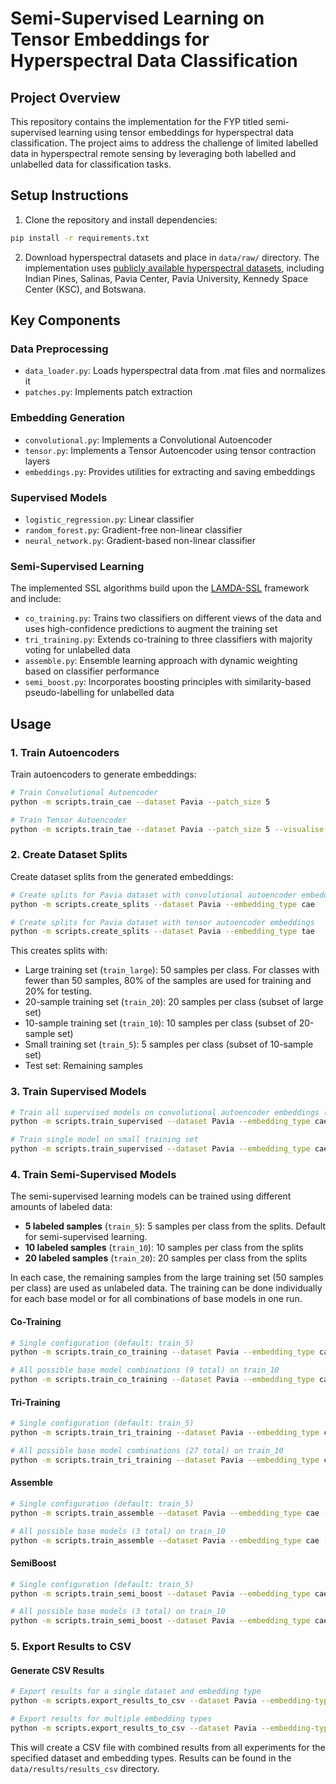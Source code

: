 # Semi-Supervised Learning on Tensor Embeddings for Hyperspectral Data Classification

## Project Overview

This repository contains the implementation for the FYP titled semi-supervised learning using tensor embeddings for hyperspectral data classification. The project aims to address the challenge of limited labelled data in hyperspectral remote sensing by leveraging both labelled and unlabelled data for classification tasks.

## Setup Instructions

1. Clone the repository and install dependencies:
```bash
pip install -r requirements.txt
```
2. Download hyperspectral datasets and place in `data/raw/` directory. The implementation uses [publicly available 
hyperspectral datasets](https://www.ehu.eus/ccwintco/index.php/Hyperspectral_Remote_Sensing_Scenes), including Indian Pines, Salinas, Pavia Center, Pavia University, Kennedy Space Center (KSC), and Botswana.

## Key Components

### Data Preprocessing

- `data_loader.py`: Loads hyperspectral data from .mat files and normalizes it
- `patches.py`: Implements patch extraction 

### Embedding Generation

- `convolutional.py`: Implements a Convolutional Autoencoder 
- `tensor.py`: Implements a Tensor Autoencoder using tensor contraction layers
- `embeddings.py`: Provides utilities for extracting and saving embeddings

### Supervised Models

- `logistic_regression.py`: Linear classifier 
- `random_forest.py`: Gradient-free non-linear classifier
- `neural_network.py`: Gradient-based non-linear classifier

### Semi-Supervised Learning

The implemented SSL algorithms build upon the [LAMDA-SSL](https://github.com/YGZWQZD/LAMDA-SSL) framework and include:

- `co_training.py`: Trains two classifiers on different views of the data and uses high-confidence predictions to augment the training set
- `tri_training.py`: Extends co-training to three classifiers with majority voting for unlabelled data
- `assemble.py`: Ensemble learning approach with dynamic weighting based on classifier performance
- `semi_boost.py`: Incorporates boosting principles with similarity-based pseudo-labelling for unlabelled data

## Usage

### 1. Train Autoencoders

Train autoencoders to generate embeddings:

```bash
# Train Convolutional Autoencoder
python -m scripts.train_cae --dataset Pavia --patch_size 5 

# Train Tensor Autoencoder
python -m scripts.train_tae --dataset Pavia --patch_size 5 --visualise
```

### 2. Create Dataset Splits

Create dataset splits from the generated embeddings:

```bash
# Create splits for Pavia dataset with convolutional autoencoder embeddings
python -m scripts.create_splits --dataset Pavia --embedding_type cae

# Create splits for Pavia dataset with tensor autoencoder embeddings
python -m scripts.create_splits --dataset Pavia --embedding_type tae
```

This creates splits with:
- Large training set (`train_large`): 50 samples per class. For classes with fewer than 50 samples, 80% of the samples are used for training and 20% for testing.
- 20-sample training set (`train_20`): 20 samples per class (subset of large set)
- 10-sample training set (`train_10`): 10 samples per class (subset of 20-sample set)
- Small training set (`train_5`): 5 samples per class (subset of 10-sample set)
- Test set: Remaining samples

### 3. Train Supervised Models

```bash
# Train all supervised models on convolutional autoencoder embeddings (defaults to large training set)
python -m scripts.train_supervised --dataset Pavia --embedding_type cae

# Train single model on small training set
python -m scripts.train_supervised --dataset Pavia --embedding_type cae --training_set train_5 --models neural_network 
```

### 4. Train Semi-Supervised Models
The semi-supervised learning models can be trained using different amounts of labeled data:

- **5 labeled samples** (`train_5`): 5 samples per class from the splits. Default for semi-supervised learning.
- **10 labeled samples** (`train_10`): 10 samples per class from the splits
- **20 labeled samples** (`train_20`): 20 samples per class from the splits

In each case, the remaining samples from the large training set (50 samples per class) are used as unlabeled data.
The training can be done individually for each base model or for all combinations of base models in one run.

#### Co-Training

```bash
# Single configuration (default: train_5)
python -m scripts.train_co_training --dataset Pavia --embedding_type cae --base_model logistic_regression --base_model_2 random_forest

# All possible base model combinations (9 total) on train_10
python -m scripts.train_co_training --dataset Pavia --embedding_type cae --training_set train_10 --all
```

#### Tri-Training

```bash
# Single configuration (default: train_5)
python -m scripts.train_tri_training --dataset Pavia --embedding_type cae --base_model logistic_regression --base_model_2 random_forest --base_model_3 neural_network

# All possible base model combinations (27 total) on train_10
python -m scripts.train_tri_training --dataset Pavia --embedding_type cae --training_set train_10 --all
```

#### Assemble

```bash
# Single configuration (default: train_5)
python -m scripts.train_assemble --dataset Pavia --embedding_type cae --base_model logistic_regression

# All possible base models (3 total) on train_10
python -m scripts.train_assemble --dataset Pavia --embedding_type cae --training_set train_10 --all
```

#### SemiBoost

```bash
# Single configuration (default: train_5)
python -m scripts.train_semi_boost --dataset Pavia --embedding_type cae --base_model random_forest 

# All possible base models (3 total) on train_10
python -m scripts.train_semi_boost --dataset Pavia --embedding_type cae --training_set train_10 --all
```

### 5. Export Results to CSV

#### Generate CSV Results

```bash
# Export results for a single dataset and embedding type
python -m scripts.export_results_to_csv --dataset Pavia --embedding-types cae

# Export results for multiple embedding types
python -m scripts.export_results_to_csv --dataset Pavia --embedding-types cae,tae
```
This will create a CSV file with combined results from all experiments for the specified dataset and embedding types.
Results can be found in the `data/results/results_csv` directory.
